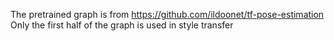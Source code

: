 The pretrained graph is from https://github.com/ildoonet/tf-pose-estimation 
Only the first half of the graph is used in style transfer
